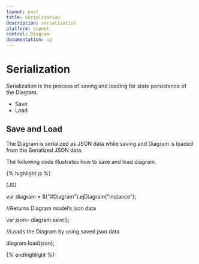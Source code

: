 ```yaml
---
layout: post
title: Serialization
description: serialization
platform: aspnet
control: Diagram
documentation: ug
---
```


# Serialization

Serialization is the process of saving and loading for state persistence of the Diagram.

* Save
* Load

## Save and Load

The Diagram is serialized as JSON data while saving and Diagram is loaded from the Serialized JSON data.

The following code illustrates how to save and load diagram.

{% highlight js %}

[JS]



var diagram = $("#Diagram").ejDiagram("instance");


//Returns Diagram model’s json data

var json= diagram.save();



//Loads the Diagram by using saved json data 

diagram.load(json);



{% endhighlight %}



